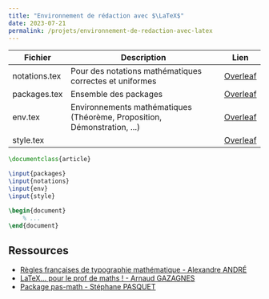 ```yaml
---
title: "Environnement de rédaction avec $\LaTeX$"
date: 2023-07-21
permalink: /projets/environnement-de-redaction-avec-latex
---
```


| Fichier      | Description | Lien     |
|  ---        |    ----     |          ---  |
| notations.tex      | Pour des notations mathématiques correctes et uniformes  | [Overleaf](https://www.overleaf.com/read/krwsfvqqybth)   |
| packages.tex   | Ensemble des packages        | [Overleaf](https://www.overleaf.com/read/txtwcfppyxxj)      |
| env.tex   | Environnements mathématiques (Théorème, Proposition, Démonstration, ...)        | [Overleaf](https://www.overleaf.com/read/ywbvsdfrftjs)      |
| style.tex   |         | [Overleaf](https://www.overleaf.com/read/jpjmrhmdgvvt)     |


```latex
\documentclass{article}

\input{packages}
\input{notations}
\input{env}
\input{style}

\begin{document}
    % ...
\end{document}
```

## Ressources

- [Règles françaises de typographie mathématique - Alexandre ANDRÉ](http://sgalex.free.fr/typo-maths_fr.pdf)
- [LaTeX... pour le prof de maths ! - Arnaud GAZAGNES](https://math.univ-lyon1.fr/irem/IMG/pdf/LatexPourLeProfDeMaths.pdf)
- [Package pas-math - Stéphane PASQUET](https://www.mathweb.fr/euclide/wp-content/uploads/2018/08/pas-math.pdf)